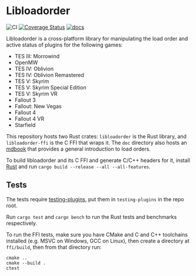 # Libloadorder

![CI](https://github.com/Ortham/libloadorder/workflows/CI/badge.svg?branch=master)
[![Coverage Status](https://coveralls.io/repos/github/Ortham/libloadorder/badge.svg?branch=master)](https://coveralls.io/github/Ortham/libloadorder?branch=master)
[![docs](https://docs.rs/libloadorder/badge.svg)](https://docs.rs/crate/libloadorder)

Libloadorder is a cross-platform library for manipulating the load order and
active status of plugins for the following games:

- TES III: Morrowind
- OpenMW
- TES IV: Oblivion
- TES IV: Oblivion Remastered
- TES V: Skyrim
- TES V: Skyrim Special Edition
- TES V: Skyrim VR
- Fallout 3
- Fallout: New Vegas
- Fallout 4
- Fallout 4 VR
- Starfield

This repository hosts two Rust crates: `libloadorder` is the Rust library, and
`libloadorder-ffi` is the C FFI that wraps it. The `doc` directory also hosts an
[mdbook](https://github.com/rust-lang-nursery/mdBook) that provides a general
introduction to load orders.

To build libloadorder and its C FFI and generate C/C++ headers for it, install
[Rust](https://www.rust-lang.org/) and run
`cargo build --release --all --all-features`.

## Tests

The tests require
[testing-plugins](https://github.com/Ortham/testing-plugins), put them in
`testing-plugins` in the repo root.

Run `cargo test` and `cargo bench` to run the Rust tests and benchmarks
respectively.

To run the FFI tests, make sure you have CMake and C and C++ toolchains
installed (e.g. MSVC on Windows, GCC on Linux), then create a directory at
`ffi/build`, then from that directory run:

```
cmake ..
cmake --build .
ctest
```
